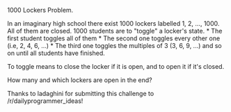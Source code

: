 1000 Lockers Problem.

In an imaginary high school there exist 1000 lockers labelled 1, 2, ..., 1000. All of them are closed. 1000 students are to "toggle" a locker's state. * The first student toggles all of them * The second one toggles every other one (i.e, 2, 4, 6, ...) * The third one toggles the multiples of 3 (3, 6, 9, ...) and so on until all students have finished.

To toggle means to close the locker if it is open, and to open it if it's closed.

How many and which lockers are open in the end?

Thanks to ladaghini for submitting this challenge to /r/dailyprogrammer_ideas!